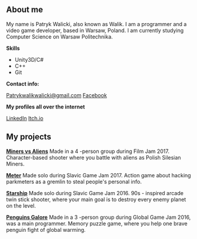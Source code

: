 ## About me
My name is Patryk Walicki, also known as Walik.
I am a programmer and a video game developer, based in Warsaw, Poland.
I am currently studying Computer Science on Warsaw Politechnika.

**Skills**
- Unity3D/C#
- C++
- Git

**Contact info:**

[Patrykwalikwalicki@gmail.com](patrykwalikwalicki@gmail.com)
[Facebook](https://www.facebook.com/patryk.walicki.9)

**My profiles all over the internet**

[LinkedIn](https://www.linkedin.com/in/patryk-walicki-7b9426153/)
[Itch.io](https://walik.itch.io/)


## My projects
**[Miners vs Aliens](https://ixi.itch.io/gornicy-vs-obcy)**
Made in a 4 -person group during Film Jam 2017. Character-based shooter where you battle with aliens
as Polish Silesian Miners.

**[Meter](https://walik.itch.io/meter)**
Made solo during Slavic Game Jam 2017. Action game about hacking parkmeters as a gremlin
to steal people's personal info.

**[Starship](https://walik.itch.io/starship)**
Made solo during Slavic Game Jam 2016. 90s - inspired arcade twin stick shooter, 
where your main goal is to destroy every enemy planet on the level.

**[Penguins Galore](https://globalgamejam.org/2016/games/penguins-galore)**
Made in a 3 -person group during Global Game Jam 2016, was a main programmer. Memory puzzle game, 
where you help one brave penguin fight of global warming.
